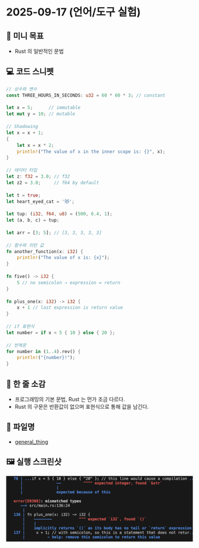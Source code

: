 # 2025-09-17 (언어/도구 실험)

## 🎯 미니 목표
- Rust 의 일반적인 문법

## 💻 코드 스니펫
```rust
// 상수와 변수
const THREE_HOURS_IN_SECONDS: u32 = 60 * 60 * 3; // constant

let x = 5;      // immutable
let mut y = 10; // mutable

// Shadowing
let x = x + 1;
{
    let x = x * 2;
    println!("The value of x in the inner scope is: {}", x);
}

// 데이터 타입
let z: f32 = 3.0; // f32
let z2 = 3.0;     // f64 by default

let t = true;
let heart_eyed_cat = '😻';

let tup: (i32, f64, u8) = (500, 6.4, 1);
let (a, b, c) = tup;

let arr = [3; 5]; // [3, 3, 3, 3, 3]

// 함수와 리턴 값
fn another_function(x: i32) {
    println!("The value of x is: {x}");
}

fn five() -> i32 {
    5 // no semicolon → expression = return
}

fn plus_one(x: i32) -> i32 {
    x + 1 // last expression is return value
}

// if 표현식
let number = if x < 5 { 10 } else { 20 };

// 반복문
for number in (1..4).rev() {
    println!("{number}!");
}
```

## 📝 한 줄 소감
- 프로그래밍의 기본 문법, Rust 는 먼가 조금 다르다.
- Rust 의 구문은 반환값이 없으며 표현식으로 통해 값을 남긴다.

## 🔗 파일명
- [general_thing](../code/general_thing)

## 🖼 실행 스크린샷
![alt text](../assets/2025-09-17.png)